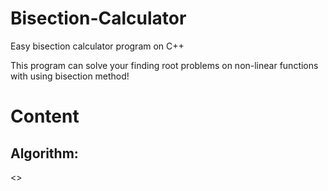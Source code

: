 # Bisection-Calculator
Easy bisection calculator program on C++
<p>This program can solve your <bold>finding root</bold> problems on non-linear functions with using bisection method! </p>

<h1>Content</h1>

<h2>Algorithm:</h2>
<>